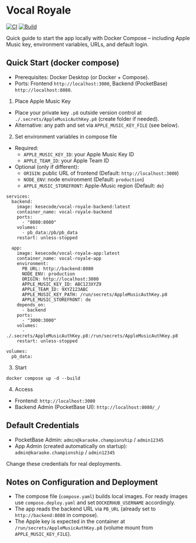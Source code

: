 # Vocal Royale

[![CI](https://github.com/kesecode/vocal-royale/actions/workflows/test.yml/badge.svg)](https://github.com/kesecode/vocal-royale/actions/workflows/test.yml)
[![Build](https://github.com/kesecode/vocal-royale/actions/workflows/build.yml/badge.svg)](https://github.com/kesecode/vocal-royale/actions/workflows/build.yml)

Quick guide to start the app locally with Docker Compose – including Apple Music key, environment variables, URLs, and default login.

## Quick Start (docker compose)
- Prerequisites: Docker Desktop (or Docker + Compose).
- Ports: Frontend `http://localhost:3000`, Backend (PocketBase) `http://localhost:8080`.

1) Place Apple Music Key
- Place your private key `.p8` outside version control at `./.secrets/AppleMusicAuthKey.p8` (create folder if needed).
- Alternative: any path and set via `APPLE_MUSIC_KEY_FILE` (see below).

2) Set environment variables in compose file
- Required:
  - `APPLE_MUSIC_KEY_ID`: your Apple Music Key ID
  - `APPLE_TEAM_ID`: your Apple Team ID
- Optional (only if different):
  - `ORIGIN`: public URL of frontend (Default: `http://localhost:3000`)
  - `NODE_ENV`: node environment (Default: `production`)
  - `APPLE_MUSIC_STOREFRONT`: Apple-Music region (Default: `de`)


```
services:
  backend:
    image: kesecode/vocal-royale-backend:latest
    container_name: vocal-royale-backend
    ports:
      - "8080:8080"
    volumes:
      - pb_data:/pb/pb_data
    restart: unless-stopped

  app:
    image: kesecode/vocal-royale-app:latest
    container_name: vocal-royale-app
    environment:
      PB_URL: http://backend:8080
      NODE_ENV: production
      ORIGIN: http://localhost:3000
      APPLE_MUSIC_KEY_ID: ABC123XYZ9
      APPLE_TEAM_ID: 9XYZ123ABC
      APPLE_MUSIC_KEY_PATH: /run/secrets/AppleMusicAuthKey.p8
      APPLE_MUSIC_STOREFRONT: de
    depends_on:
      - backend
    ports:
      - "3000:3000"
    volumes:
      - ./.secrets/AppleMusicAuthKey.p8:/run/secrets/AppleMusicAuthKey.p8
    restart: unless-stopped

volumes:
  pb_data:
```

3) Start
```
docker compose up -d --build
```

4) Access
- Frontend: `http://localhost:3000`
- Backend Admin (PocketBase UI): `http://localhost:8080/_/`

## Default Credentials
- PocketBase Admin: `admin@karaoke.championship` / `admin12345`
- App Admin (created automatically on startup): `admin@karaoke.championship` / `admin12345`

Change these credentials for real deployments.

## Notes on Configuration and Deployment
- The compose file (`compose.yaml`) builds local images. For ready images use `compose.deploy.yaml` and set `DOCKERHUB_USERNAME` accordingly.
- The app reads the backend URL via `PB_URL` (already set to `http://backend:8080` in compose).
- The Apple key is expected in the container at `/run/secrets/AppleMusicAuthKey.p8` (volume mount from `APPLE_MUSIC_KEY_FILE`).


